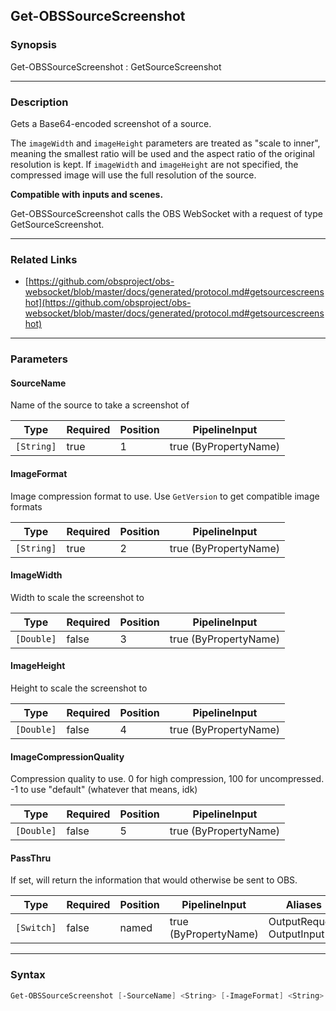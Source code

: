 Get-OBSSourceScreenshot
-----------------------




### Synopsis
Get-OBSSourceScreenshot : GetSourceScreenshot



---


### Description

Gets a Base64-encoded screenshot of a source.

The `imageWidth` and `imageHeight` parameters are treated as "scale to inner", meaning the smallest ratio will be used and the aspect ratio of the original resolution is kept.
If `imageWidth` and `imageHeight` are not specified, the compressed image will use the full resolution of the source.

**Compatible with inputs and scenes.**


Get-OBSSourceScreenshot calls the OBS WebSocket with a request of type GetSourceScreenshot.



---


### Related Links
* [https://github.com/obsproject/obs-websocket/blob/master/docs/generated/protocol.md#getsourcescreenshot](https://github.com/obsproject/obs-websocket/blob/master/docs/generated/protocol.md#getsourcescreenshot)





---


### Parameters
#### **SourceName**

Name of the source to take a screenshot of






|Type      |Required|Position|PipelineInput        |
|----------|--------|--------|---------------------|
|`[String]`|true    |1       |true (ByPropertyName)|



#### **ImageFormat**

Image compression format to use. Use `GetVersion` to get compatible image formats






|Type      |Required|Position|PipelineInput        |
|----------|--------|--------|---------------------|
|`[String]`|true    |2       |true (ByPropertyName)|



#### **ImageWidth**

Width to scale the screenshot to






|Type      |Required|Position|PipelineInput        |
|----------|--------|--------|---------------------|
|`[Double]`|false   |3       |true (ByPropertyName)|



#### **ImageHeight**

Height to scale the screenshot to






|Type      |Required|Position|PipelineInput        |
|----------|--------|--------|---------------------|
|`[Double]`|false   |4       |true (ByPropertyName)|



#### **ImageCompressionQuality**

Compression quality to use. 0 for high compression, 100 for uncompressed. -1 to use "default" (whatever that means, idk)






|Type      |Required|Position|PipelineInput        |
|----------|--------|--------|---------------------|
|`[Double]`|false   |5       |true (ByPropertyName)|



#### **PassThru**

If set, will return the information that would otherwise be sent to OBS.






|Type      |Required|Position|PipelineInput        |Aliases                      |
|----------|--------|--------|---------------------|-----------------------------|
|`[Switch]`|false   |named   |true (ByPropertyName)|OutputRequest<br/>OutputInput|





---


### Syntax
```PowerShell
Get-OBSSourceScreenshot [-SourceName] <String> [-ImageFormat] <String> [[-ImageWidth] <Double>] [[-ImageHeight] <Double>] [[-ImageCompressionQuality] <Double>] [-PassThru] [<CommonParameters>]
```
